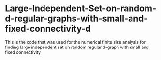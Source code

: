 # Large-Independent-Set-on-random-d-regular-graphs-with-small-and-fixed-connectivity-d
This is the code that was used for the numerical finite size analysis for finding large independent set on random regular d-graph 
with small and fixed connectivity 
